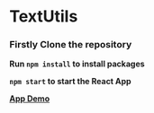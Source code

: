 



# TextUtils

### Firstly Clone the repository

**Run `npm install` to install packages**

**`npm start` to start the React App**

**[App Demo](https://utilitiestext.netlify.app/)**
